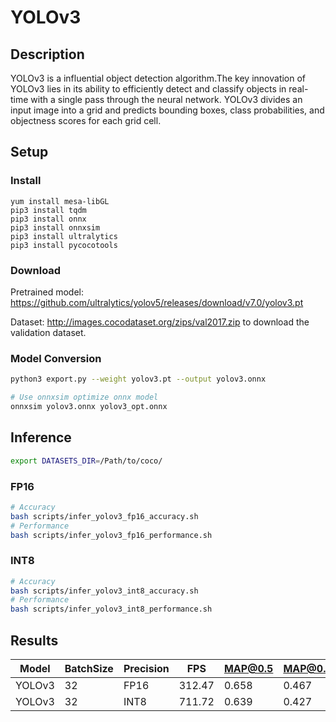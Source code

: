 # YOLOv3

## Description

YOLOv3 is a influential object detection algorithm.The key innovation of YOLOv3 lies in its ability to efficiently detect and classify objects in real-time with a single pass through the neural network. YOLOv3 divides an input image into a grid and predicts bounding boxes, class probabilities, and objectness scores for each grid cell. 

## Setup

### Install
```
yum install mesa-libGL
pip3 install tqdm
pip3 install onnx
pip3 install onnxsim
pip3 install ultralytics
pip3 install pycocotools
```

### Download

Pretrained model: <https://github.com/ultralytics/yolov5/releases/download/v7.0/yolov3.pt>

Dataset: <http://images.cocodataset.org/zips/val2017.zip> to download the validation dataset.

### Model Conversion
```bash
python3 export.py --weight yolov3.pt --output yolov3.onnx

# Use onnxsim optimize onnx model
onnxsim yolov3.onnx yolov3_opt.onnx
```

## Inference
```bash
export DATASETS_DIR=/Path/to/coco/
```
### FP16

```bash
# Accuracy
bash scripts/infer_yolov3_fp16_accuracy.sh
# Performance
bash scripts/infer_yolov3_fp16_performance.sh
```

### INT8
```bash
# Accuracy
bash scripts/infer_yolov3_int8_accuracy.sh
# Performance
bash scripts/infer_yolov3_int8_performance.sh
```

## Results

Model   |BatchSize  |Precision |FPS      |MAP@0.5  |MAP@0.5:0.95 |
--------|-----------|----------|---------|---------|-------------|
YOLOv3  |    32     |   FP16   | 312.47  |  0.658  |  0.467      |
YOLOv3  |    32     |   INT8   | 711.72  |  0.639  |  0.427      |
